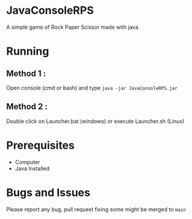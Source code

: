 # JavaConsoleRPS
A simple game of Rock Paper Scissor made with java

# Running
## Method 1 :
Open console (cmd or bash) and type `java -jar JavaConsoleRPS.jar`

## Method 2 :
Double click on Launcher.bat (windows) or execute Launcher.sh (Linux)

# Prerequisites
- Computer
- Java Installed

# Bugs and Issues
Please report any bug, pull request fixing some might be merged to `main`
